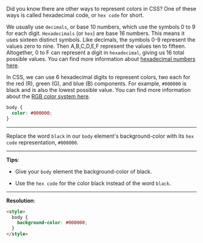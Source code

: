 Did you know there are other ways to represent colors in CSS? One of these ways is called hexadecimal code, or `hex code` for short.

We usually use `decimals`, or base 10 numbers, which use the symbols 0 to 9 for each digit. `Hexadecimals` (or `hex`) are base 16 numbers. This means it uses sixteen distinct symbols. Like decimals, the symbols 0-9 represent the values zero to nine. Then A,B,C,D,E,F represent the values ten to fifteen. Altogether, 0 to F can represent a digit in `hexadecimal`, giving us 16 total possible values. You can find more information about [hexadecimal numbers here](https://en.wikipedia.org/wiki/Hexadecimal).

In CSS, we can use 6 hexadecimal digits to represent colors, two each for the red (R), green (G), and blue (B) components. For example, `#000000` is black and is also the lowest possible value. You can find more information about the [RGB color system here](https://en.wikipedia.org/wiki/RGB_color_model).

```css
body {
  color: #000000;
}
```

---
Replace the word `black` in our `body` element's background-color with its `hex code` representation, `#000000`.

---
**Tips**:

- Give your `body` element the background-color of black.

- Use the `hex code` for the color black instead of the word `black`.

---
**Resolution**:
```html
<style>
  body {
    background-color: #000000;
  }
</style>
```